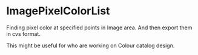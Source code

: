 # ImagePixelColorList
Finding pixel color at specified points in Image area. And then export them in cvs format. 

This might be useful for who are working on Colour catalog design.
